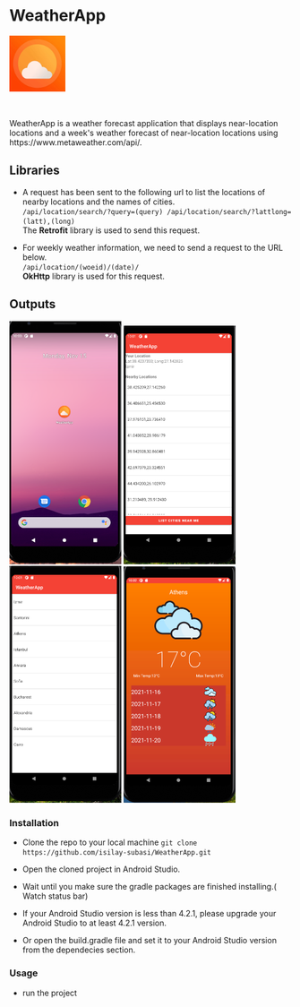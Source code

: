 # WeatherApp

<p float="left">
  <img src="https://github.com/isilay-subasi/WeatherApp/blob/main/images/icon.png" width="100" />

</p></br>

<p>
WeatherApp is a weather forecast application that displays near-location locations and a week's weather forecast of near-location locations using https://www.metaweather.com/api/.

</p></hr>

## Libraries

+ A request has been sent to the following url to list the locations of nearby locations and the names of cities. <br>
` /api/location/search/?query=(query) /api/location/search/?lattlong=(latt),(long) ` </br>
The  **Retrofit** library is used to send this request.

+ For weekly weather information, we need to send a request to the URL below.</br>
` /api/location/(woeid)/(date)/ ` </br>
**OkHttp** library is used for this request. </hr>

## Outputs
<p float="left">
  <img src="https://github.com/isilay-subasi/WeatherApp/blob/main/images/birinci.PNG" width="200" />
  <img src="https://github.com/isilay-subasi/WeatherApp/blob/main/images/ikinci.PNG" width="200" />
  <img src="https://github.com/isilay-subasi/WeatherApp/blob/main/images/ucuncu.PNG" width="200" />
  <img src="https://github.com/isilay-subasi/WeatherApp/blob/main/images/d%C3%B6rd%C3%BCnc%C3%BC.PNG" width="200" />

### Installation

+ Clone the repo to your local machine `git clone https://github.com/isilay-subasi/WeatherApp.git`

+ Open the cloned project in Android Studio.

+ Wait until you make sure the gradle packages are finished installing.( Watch status bar)

+ If your Android Studio version is less than 4.2.1, please upgrade your Android Studio to at least 4.2.1 version.

+ Or open the build.gradle file and set it to your Android Studio version from the dependecies section.

### Usage

+ run the project 